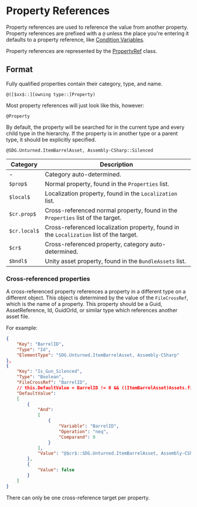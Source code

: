 # Property References

Property references are used to reference the value from another property. Property references are prefixed with a `@` unless the place you're entering it defaults to a property reference, like [Condition Variables](/api/DanielWillett.UnturnedDataFileLspServer.Data.Logic.SpecCondition.html#DanielWillett_UnturnedDataFileLspServer_Data_Logic_SpecCondition_Variable).

Property references are represented by the [PropertyRef](/api/DanielWillett.UnturnedDataFileLspServer.Data.Properties.PropertyRef.yml) class.

## Format

Fully qualified properties contain their category, type, and name.

`@([$xx$::][owning type::]Property)`

Most property references will just look like this, however:

`@Property`

By default, the property will be searched for in the current type and every child type in the hierarchy. If the property is in another type or a parent type, it should be explicitly specified.

`@SDG.Unturned.ItemBarrelAsset, Assembly-CSharp::Silenced`

| Category     | Description                                                                             |
| ------------ | --------------------------------------------------------------------------------------- |
| -            | Category auto-determined.                                                               |
| `$prop$`     | Normal property, found in the `Properties` list.                                        |
| `$local$`    | Localization property, found in the `Localization` list.                                |
| `$cr.prop$`  | Cross-referenced normal property, found in the `Properties` list of the target.         |
| `$cr.local$` | Cross-referenced localization property, found in the `Localization` list of the target. |
| `$cr$`       | Cross-referenced property, category auto-determined.                                    |
| `$bndl$`     | Unity asset property, found in the `BundleAssets` list.                                 |

### Cross-referenced properties
A cross-referenced property references a property in a different type on a different object. This object is determined by the value of the `FileCrossRef`, which is the name of a property. This property should be a Guid, AssetReference, Id, GuidOrId, or similar type which references another asset file.

For example:
```json
{
    "Key": "BarrelID",
    "Type": "Id",
    "ElementType": "SDG.Unturned.ItemBarrelAsset, Assembly-CSharp"
},
{
    "Key": "Is_Gun_Silenced",
    "Type": "Boolean",
    "FileCrossRef": "BarrelID",
    // this.DefaultValue = BarrelID != 0 && ((ItemBarrelAsset)Assets.find(EAssetType.ITEM, BarrelID)).isSilenced
    "DefaultValue":
    [
        {
            "And":
            [
                {
                    "Variable": "BarrelID",
                    "Operation": "neq",
                    "Comparand": 0
                }
            ],
            "Value": "@$cr$::SDG.Unturned.ItemBarrelAsset, Assembly-CSharp::Silenced"
        },
        {
            "Value": false
        }
    ]
}
```

There can only be one cross-reference target per property.